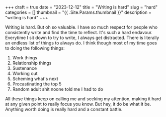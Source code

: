 +++
draft = true
date = "2023-12-12"
title = "Writing is hard"
slug = "hard"
categories = []
thumbnail = "{{ .Site.Params.thumbnail }}"
description = "writing is hard"
+++

Writing is hard. But oh so valuable. 
I have so much respect for people who consistently write and find the time to reflect. It's such a hard endavour. Everytime I sit down to try to write, I always get distracted. There is literally an endless list of things to always do. I think though most of my time goes to doing the following things: 

1) Work things
2) Relationship things
3) Sustenance 
4) Working out 
5) Scheming what's next 
6) Procastinating the top 5
7) Random adult shit noone told me I had to do 


All these things keep on calling me and seeking my attention, making it hard at any given point to really focus you know. But hey, it do be what it be. Anything worth doing is really hard and a constant battle. 

